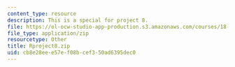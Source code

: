 ```yaml
---
content_type: resource
description: This is a special for project 8.
file: https://ol-ocw-studio-app-production.s3.amazonaws.com/courses/18-443-statistics-for-applications-spring-2015/cb8e28eee57ef08bcef350ad6395dec0_Rproject8.zip
file_type: application/zip
resourcetype: Other
title: Rproject8.zip
uid: cb8e28ee-e57e-f08b-cef3-50ad6395dec0
---
```


